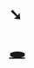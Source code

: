 # <p>➘</p><a href="https://admiring-pike-75c4b2.netlify.app/" target="_blank">🕳</a>
<!--
**PagoDingo/PagoDingo**
-->



